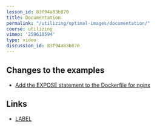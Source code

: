 ```yaml
---
lesson_id: 83f94a83b870
title: Documentation
permalink: "/utilizing/optimal-images/documentation/"
course: utilizing
vimeo: '259610594'
type: video
discussion_id: 83f94a83b870
---
```


## Changes to the examples
* [Add the EXPOSE statement to the Dockerfile for nginx](https://github.com/learndocker/docker_examples/commit/f29292e)

## Links
* [LABEL](https://docs.docker.com/engine/reference/builder/#label)
